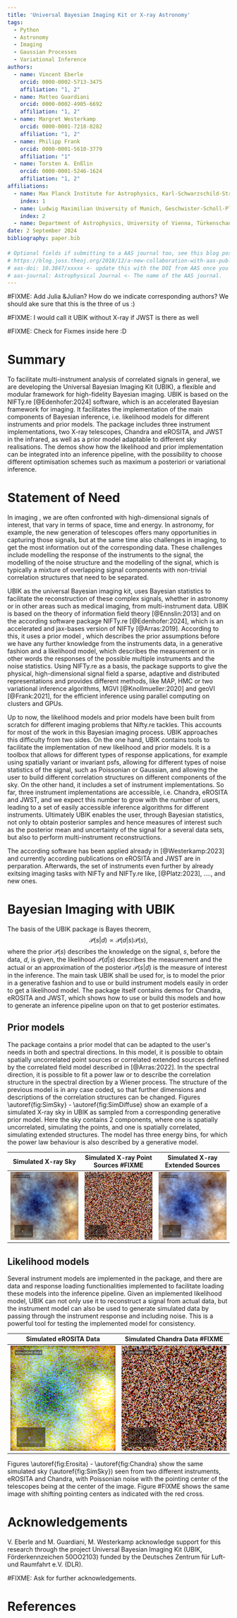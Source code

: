 ```yaml
---
title: 'Universal Bayesian Imaging Kit or X-ray Astronomy'
tags:
  - Python
  - Astronomy
  - Imaging
  - Gaussian Processes
  - Variational Inference
authors:
  - name: Vincent Eberle
    orcid: 0000-0002-5713-3475
    affiliation: "1, 2"
  - name: Matteo Guardiani
    orcid: 0000-0002-4905-6692
    affiliation: "1, 2"
  - name: Margret Westerkamp
    orcid: 0000-0001-7218-8282
    affiliation: "1, 2"
  - name: Philipp Frank
    orcid: 0000-0001-5610-3779
    affiliation: "1"
  - name: Torsten A. Enßlin
    orcid: 0000-0001-5246-1624
    affiliation: "1, 2"
affiliations:
  - name: Max Planck Institute for Astrophysics, Karl-Schwarzschild-Straße 1, 85748 Garching bei München, Germany
    index: 1
  - name: Ludwig Maximilian University of Munich, Geschwister-Scholl-Platz 1, 80539 München, Germany
    index: 2
  - name: Department of Astrophysics, University of Vienna, Türkenschanzstraße 17, A-1180 Vienna, Austria
date: 2 September 2024
bibliography: paper.bib

# Optional fields if submitting to a AAS journal too, see this blog post:
# https://blog.joss.theoj.org/2018/12/a-new-collaboration-with-aas-publishing
# aas-doi: 10.3847/xxxxx <- update this with the DOI from AAS once you know it.
# aas-journal: Astrophysical Journal <- The name of the AAS journal.
---
```

#FIXME: Add Julia &Julian? How do we indicate corresponding authors? We should ake sure that
this is the three of us :)

#FIXME: I would call it UBIK without X-ray if JWST is there as well

#FIXME: Check for Fixmes inside here :D
# Summary
To facilitate multi-instrument analysis of correlated signals in general, we are developing 
the Universal Bayesian Imaging Kit (UBIK), a flexible and modular framework for high-fidelity 
Bayesian imaging. UBIK is based on the NIFTy.re [@Edenhofer:2024] software, which is an accelerated 
Bayesian framework for imaging. It facilitates the implementation of the main components of Bayesian 
inference, i.e. likelihood models for different instruments and prior models. The package includes
three instrument implementations, two X-ray telescopes, Chandra and eROSITA, and JWST in the infrared,
as well as a prior model adaptable to different sky realisations. The demos show how the likelihood 
and prior implementation can be integrated into an inference pipeline, with the possibility to
choose different optimisation schemes such as maximum a posteriori or variational inference.

# Statement of Need
In imaging , we are often confronted with high-dimensional signals of interest,
that vary in terms of space, time and energy. In astronomy, for example, the new generation 
of telescopes  offers many opportunities in capturing those signals, 
but at the same time also challenges in imaging,
to get the most information out of the corresponding data. 
These challenges include modelling the response of the instruments to the signal, 
the modelling of the noise structure and the modelling of the signal, which is typically
a mixture of overlapping signal components with non-trivial correlation structures that need 
to be separated.

UBIK as the universal Bayesian imaging kit, uses Bayesian statistics to facilitate the 
reconstruction of these complex signals, whether in astronomy or in other areas such as medical imaging,
from multi-instrument data. UBIK is based on the theory of information field theory [@Ennslin:2013]
and on the according software package NIFTy.re [@Edenhofer:2024], which is an accelerated and
jax-bases version of NIFTy [@Arras:2019]. According to this, it uses a prior model
, which describes the prior assumptions before we have any further knowledge from 
the instruments data, in a generative fashion and a likelihood model, which describes the measurement 
or in other words the responses of the possible multiple instruments and the noise statistics.
Using NIFTy.re as a basis, the package supports to give the physical, high-dimensional
signal field a sparse, adaptive and distributed representations and provides different methods,
like MAP, HMC or two variational inference algorithms, MGVI [@Knollmueller:2020] and 
geoVI [@Frank:2021], for
the efficient inference using parallel computing on clusters and GPUs. 

Up to now, the likelihood models and prior models have been built from scratch for different 
imaging problems that Nifty.re tackles. This accounts for most of the work in this Bayesian imaging
process. UBIK approaches this difficulty from two sides. On the one hand, UBIK contains tools to
facilitate the implementation of new likelihood and prior models. It is a toolbox that allows for
different types of response applications, for example using spatially variant or invariant psfs,
allowing for different types of noise statistics of the signal, such as Poissonian or Gaussian, 
and allowing the user to build different correlation structures on different components of the sky.
On the other hand, it includes a set of instrument implementations. So far, three instrument 
implementations are accessible, i.e. Chandra, eROSITA and JWST, and we expect this number to 
grow with the number of users, leading to a set of easily accessible inference algorithms 
for different instruments. Ultimately UBIK enables the user, through Bayesian 
statistics, not only to obtain posterior samples and hence measures of interest such as the
posterior mean and uncertainty of the signal for a several data sets, but also to 
perform multi-instrument reconstructions.

The according software has been applied already in [@Westerkamp:2023] and currently according publications
on eROSITA and JWST are in perparation. Afterwards, the set of instruments even further 
by already exitsing imaging tasks with NIFTy and NIFTy.re like, [@Platz:2023], ...., and new ones.

# Bayesian Imaging with UBIK
The basis of the UBIK package is Bayes theorem, 
$$ \mathcal{P}(s|d) \propto \mathcal{P}(d|s)\mathcal{P}(s),$$
where the prior $\mathcal{P}(s)$ describes the knowledge on the signal, $s$, before the data, 
$d$, is given, the likelihood $\mathcal{P}(d|s)$ describes the measurement and the actual 
or an approximation of the posterior $\mathcal{P}(s|d)$ is the measure of interest in 
the inference. The main task UBIK shall be used for, is to model the prior in a generative fashion and to use or build
instrument models easily in order to get a likelihood model. The package itself contains
demos for Chandra, eROSITA and JWST, which shows how to use or build this models and how to 
generate an inference pipeline upon on that to get posterior estimates.

## Prior models
The package contains a prior model that can be adapted to the user's needs in both 
and spectral directions. In this model, it is possible to obtain spatially uncorrelated
point sources or correlated extended sources defined by the correlated field model
described in [@Arras:2022]. In the spectral direction, it is possible to fit a power
law or to describe the correlation structure in the spectral direction by a Wiener process. 
The structure of the previous model is in any case coded, so that further dimensions and
descriptions of the correlation structures can be changed.  Figures \autoref{fig:SimSky} -
\autoref{fig:SimDiffuse} show an example of a simulated X-ray sky in UBIK as sampled from
a corresponding generative prior model. Here the sky contains 2 components, where one is
spatially uncorrelated, simulating the points, and one is spatially correlated, simulating
extended structures. The model has three energy bins, for which the power law behaviour is
also described by a generative model.

| Simulated X-ray Sky                                               | Simulated X-ray Point Sources #FIXME                                              | Simulated X-ray Extended Sources                                                       |
|-------------------------------------------------------------------|-----------------------------------------------------------------------------------|----------------------------------------------------------------------------------------|
| ![Simulated X-ray Sky. \label{fig:SimSky}](simulated_sky_rgb.png) | ![Simulated X-ray Point Sources. \label{fig:SimPoints}](simulated_points_rgb.png) | ![Simulated X-ray Extended Sources. \label{fig:SimDiffuse}](simulated_diffuse_rgb.png) |


## Likelihood models
Several instrument models are implemented in the package, and there are data and response 
loading functionalities implemented to facilitate loading these models into the inference
pipeline. Given an implemented likelihood model, UBIK can not only use it to reconstruct 
a signal from actual data, but the instrument model can also be used to generate simulated 
data by passing through the instrument response and including noise. This is a powerful
tool for testing the implemented model for consistency.

| Simulated eROSITA Data                           | Simulated Chandra Data #FIXME                                            | 
|--------------------------------------------------|--------------------------------------------------------------------------|
| ![Simulated eROSITA Data . \label{fig:Erosita}](simulated_data_rgb.png) | ![Simulated Chandra Data. \label{fig:Chandra}](simulated_points_rgb.png) |


Figures \autoref{fig:Erosita} - \autoref{fig:Chandra} show the same simulated sky 
(\autoref{fig:SimSky}) seen from two different instruments, eROSITA and Chandra, 
with Poissonian noise with the pointing center of the telescopes being at the center of the 
image. Figure #FIXME shows the same image with shifting pointing centers as indicated 
with the red cross.

# Acknowledgements
V. Eberle and M. Guardiani, M. Westerkamp acknowledge support for this research through
the project Universal Bayesian Imaging Kit (UBIK, Förderkennzeichen 50OO2103) funded
by the Deutsches Zentrum für Luft- und Raumfahrt e.V. (DLR).

#FIXME: Ask for further acknowledgements.

# References

<!-- Citations to entries in paper.bib should be in
[rMarkdown](http://rmarkdown.rstudio.com/authoring_bibliographies_and_citations.html)
format.

For a quick reference, the following citation commands can be used:
- `@author:2001`  ->  "Author et al. (2001)"
- `[@author:2001]` -> "(Author et al., 2001)"
- `[@author1:2001; @author2:2001]` -> "(Author1 et al., 2001; Author2 et al., 2002)"
# Figures

Figures can be included like this:
![Caption for example figure.\label{fig:example}](figure.png)
and referenced from text using \autoref{fig:example}.

Figure sizes can be customized by adding an optional second parameter:
![Caption for example figure.](figure.png){ width=20% }
-->
